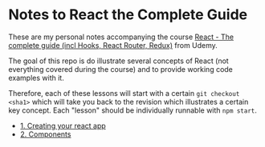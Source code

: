 # Notes to React the Complete Guide

These are my personal notes accompanying the course [React - The complete guide (incl Hooks, React Router, Redux)](https://www.udemy.com/course/react-the-complete-guide-incl-redux/learn/lecture/8090862#notes) from Udemy.

The goal of this repo is do illustrate several concepts of React (not everything covered during the course) and to provide working code examples with it. 

Therefore, each of these lessons will start with a certain `git checkout <sha1>` which will take you back to the revision which illustrates a certain key concept. Each "lesson" should be individually runnable with `npm start`. 

* [1. Creating your react app](doc/001-create-react-app.md)
* [2. Components](doc/002-components.md)